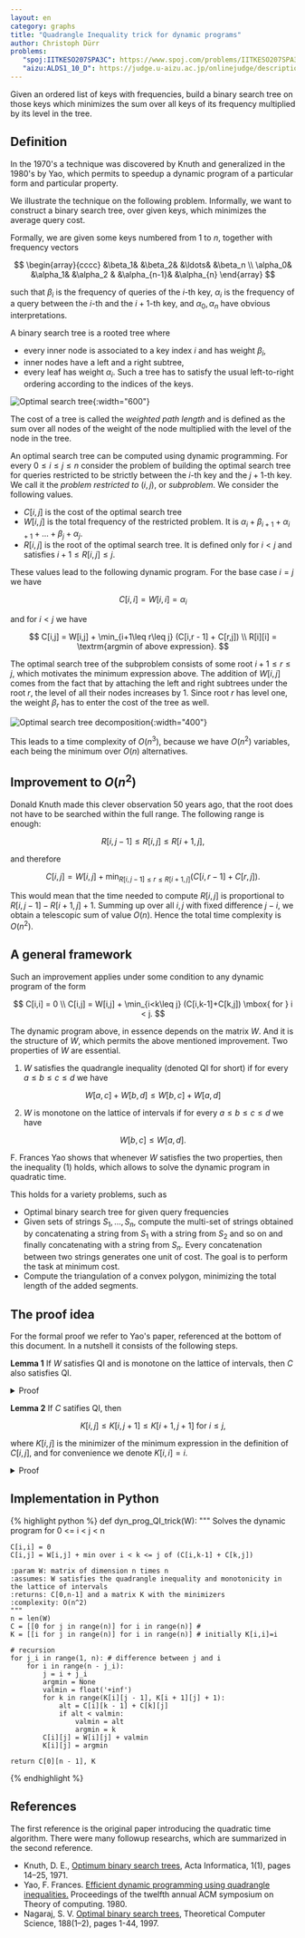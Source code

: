 ```yaml
---
layout: en
category: graphs
title: "Quadrangle Inequality trick for dynamic programs"
author: Christoph Dürr
problems:
   "spoj:IITKESO207SPA3C": https://www.spoj.com/problems/IITKESO207SPA3C/
   "aizu:ALDS1_10_D": https://judge.u-aizu.ac.jp/onlinejudge/description.jsp?id=ALDS1_10_D
---
```


Given an ordered list of keys with frequencies, build a binary search tree on those keys which minimizes the sum over all keys of its frequency multiplied by its level in the tree.

## Definition

In the 1970's a technique was discovered by Knuth and generalized in the 1980's by Yao, which permits to speedup a dynamic program of a particular form and particular property.

We illustrate the technique on the following problem. Informally, we want to construct a binary search tree, over given keys, which minimizes the average query cost.

Formally, we are given some keys numbered from $1$ to $n$, together with frequency vectors 

$$
    \begin{array}{cccc}
        &\beta_1&   &\beta_2&   &\ldots&  &\beta_n \\
    \alpha_0&   &\alpha_1&  &\alpha_2 & &\alpha_{n-1}&   &\alpha_{n}
    \end{array}
$$

such that $\beta_i$ is the frequency of queries of the $i$-th key, $\alpha_i$ is the frequency of a query between the $i$-th and the $i+1$-th key, and $\alpha_0, \alpha_n$ have obvious interpretations.
 
A binary search tree is a rooted tree where
- every inner node is associated to a key index $i$ and has weight $\beta_i$,
- inner nodes have a left and a right subtree,
- every leaf has weight $\alpha_i$.
Such a tree has to satisfy the usual left-to-right ordering according to the indices of the keys.

![Optimal search tree]({{site.images}}optimal_search_tree_1n.png){:width="600"}

The cost of a tree is called the *weighted path length* and is defined as the sum over all nodes of the weight of the node multiplied with the level of the node in the tree.

An optimal search tree can be computed using dynamic programming. For every $0\leq i\leq j\leq n$ consider the problem of building the optimal search tree for queries restricted to be strictly between the $i$-th key and the $j+1$-th key. We call it the *problem restricted to* $(i,j)$, or *subproblem*. We consider the following values.
- $C[i,j]$ is the cost of the optimal search tree
- $W[i,j]$ is the total frequency of the restricted problem. It is $\alpha_i +\beta_{i+1}+  \alpha_{i+1} + \ldots+\beta_{j}+\alpha_j$.
- $R[i,j]$ is the root of the optimal search tree. It is defined only for $i < j$ and satisfies $i+1 \leq R[i,j] \leq j$.

These values lead to the following dynamic program. For the base case $i=j$ we have

$$
    C[i,i] = W[i,i] = \alpha_i
$$

and for $i < j$ we have

$$
    C[i,j] = W[i,j] + \min_{i+1\leq r\leq j} (C[i,r - 1] + C[r,j]) \\
    R[i][i] = \textrm{argmin of above expression}.
$$

The optimal search tree of the subproblem consists of some root $i+1\leq r\leq j$, which motivates the minimum expression above. The addition of $W[i,j]$ comes from the fact that by attaching the left and right subtrees under the root $r$, the level of all their nodes increases by $1$. Since root $r$ has level one, the weight $\beta_r$ has to enter the cost of the tree as well.

![Optimal search tree decomposition]({{site.images}}optimal_search_tree_ij.png){:width="400"}

This leads to a time complexity of $O(n^3)$, because we have $O(n^2)$ variables, each being the minimum over $O(n)$ alternatives.

## Improvement to $O(n^2)$

Donald Knuth made this clever observation 50 years ago, that the root does not have to be searched within the full range. The following range is enough:

$$
        R[i,j - 1] \leq R[i,j] \leq R[i + 1,j],         \tag{1}
$$ 

and therefore

$$
        C[i,j] = W[i,j] + \min_{R[i,j-1]\leq r\leq R[i+1,j]} (C[i,r - 1] + C[r,j]).
$$

This would mean that the time needed to compute $R[i,j]$ is proportional to $R[i,j-1] - R[i+1,j] + 1$. Summing up over all $i,j$ with fixed difference $j-i$, we obtain a telescopic sum of value $O(n)$. Hence the total time complexity is $O(n^2)$.

## A general framework

Such an improvement applies under some condition to any dynamic program of the form

$$
    C[i,i] = 0 \\
    C[i,j] = W[i,j] + \min_{i<k\leq j} (C[i,k-1]+C[k,j]) \mbox{ for } i < j.
$$

The dynamic program above, in essence depends on the matrix $W$. And it is the structure of $W$, which permits the above mentioned improvement. Two properties of $W$ are essential.
1. $W$ satisfies the quadrangle inequality (denoted QI for short) if for every $a\leq b\leq c\leq d$ we have

$$
    W[a,c] + W[b,d] \leq W[b,c] + W[a,d]  
$$

2. $W$ is monotone on the lattice of intervals if  for every $a\leq b\leq c\leq d$ we have

$$
    W[b,c] \leq W[a,d].
$$

F. Frances Yao shows that whenever $W$ satisfies the two properties, then the inequality (1) holds, which allows to solve the dynamic program in quadratic time.

This holds for a variety problems, such as
- Optimal binary search tree for given query frequencies
- Given sets of strings $S_1,\ldots,S_n$, compute the multi-set of strings obtained by concatenating a string from $S_1$ with a string from $S_2$ and so on and finally concatenating with a string from $S_n$. Every concatenation between two strings generates one unit of cost. The goal is to perform the task at minimum cost.
- Compute the triangulation of a convex polygon, minimizing the total length of the added segments.

## The proof idea

For the formal proof we refer to Yao's paper, referenced at the bottom of this document. In a nutshell it consists of the following steps.

**Lemma 1** If $W$ satisfies QI and is monotone on the lattice of intervals, then $C$ also satisfies QI.

<details>
  <summary>Proof</summary>
The proof of

$$
    C[a,c] + C[b,d] \leq C[b,c] + C[a,d] \mbox{ for all } a\leq b\leq c\leq d  
$$

is by induction on the difference $d-a$. When $a=b$ or $c=d$, both sides of the inequality are identical. This establishes the base case $d-a\leq 1$. The induction step considers two cases.

1. **Case $a<b=c<d$ ** In this case the inequality to show becomes the inverse triangular inequality

$$
    C[a,b]+C[b,d] \leq C[a,d] \mbox{ for all } a<b<d.
$$

Let $k$ be the minimizer for the expression of $C[a,d]$, i.e. $C[a,d]=C_k[a,d]$, using the notation $C_k[a,d] :=  W[a,b] + C[a,k-1]+C[k,b]$. If $k\leq b$ we have

$$
    C[a,b]+C[b,d] \leq C_z[a,b] + C[b,d] \tag{by opt. of C[a,b]} \\
    = W[a,d] + C[a,k-1]+C[k,b] + C[b,d] \\
    \leq W[a,d] + C[a,k-1] + C[k,d] \tag{by ind. hyp., using a<k}\\
    = C[a,d]. \tag{by choice of k}
$$

The case $k > b$ is similar.

2. **Case $a<b<c<d$ ** Let $k,\ell$ be such that 

$$
    C[b,c] = C_k[b,c] \mbox{ and } C[a,d] = C_\ell[a,d].
$$

If $\ell\leq k$ we have

$$
    C[a,c] + C[b,d] \leq C_\ell[a,c] + C_k[b,d] \tag{\mbox{by opt. of }C[a,c]\mbox{ and }C[b,d]} \\
    = W[a,c] + W[b,d] +C[a,\ell-1] + C[k,c] + C[b,k-1]+C[k,d] \\
    \leq W[b,c] + W[a,d] +C[a,\ell-1] + C[k,c] + C[b,k-1]+C[k,d] \tag{by QI of W} \\
    \leq W[b,c] + W[a,d] +C[a,\ell-1] + C[b,k-1]+C[k,c] + C[\ell,d] \tag{\mbox{by ind. hyp.}} \\
    = C_k[b,c] + C_\ell[a,d] \\
    = C[b,c] + C[a,d].
$$

The case $\ell > k$ is similar. And this concludes the proof.
</details>

**Lemma 2** If $C$ satifies QI, then

$$
    K[i,j] \leq K[i,j+1] \leq K[i+1,j+1] \mbox{ for } i\leq j,
$$

where $K[i,j]$ is the minimizer of the minimum expression in the definition of $C[i,j]$, and for convenience we denote $K[i,i]=i$.

<details>
  <summary>Proof</summary>
It holds by definition of $C$ when $i=j$. To show the first inequality in case $i < j$, we will show for $a < b\leq c < d$

$$
    \left[ C_c[a,d] \leq C_b[a,d] \right] \Rightarrow 
    \left[ C_c[a,d+1] \leq C_b[a,d+1] \right].      \tag{2}
$$

By the quadrangle inequality we have 

$$
    C[b,d]+C[c,d+1] \leq C[c,d] + C[b,d+1].
$$

And if we add $W[a,d]+W[a,d]+C[a,b-1]+C[a,d-1]$ to both sides we obtain

$$
    C_b[a,d]+C_c[a,d+1] \leq C_c[a,d]+C_b[a,d+1]
$$

which show the implication (2). The proof for the second inequality is similar.
</details>


## Implementation in Python

{% highlight python %}
def dyn_prog_QI_trick(W):
    """ Solves the dynamic program for 0 <= i < j < n

    C[i,i] = 0
    C[i,j] = W[i,j] + min over i < k <= j of (C[i,k-1] + C[k,j]) 

    :param W: matrix of dimension n times n
    :assumes: W satisfies the quadrangle inequality and monotonicity in the lattice of intervals 
    :returns: C[0,n-1] and a matrix K with the minimizers
    :complexity: O(n^2)
    """
    n = len(W) 
    C = [[0 for j in range(n)] for i in range(n)] #
    K = [[i for j in range(n)] for i in range(n)] # initially K[i,i]=i
    
    # recursion
    for j_i in range(1, n): # difference between j and i
        for i in range(n - j_i):
            j = i + j_i
            argmin = None
            valmin = float('+inf')
            for k in range(K[i][j - 1], K[i + 1][j] + 1):
                alt = C[i][k - 1] + C[k][j]
                if alt < valmin:
                    valmin = alt
                    argmin = k
            C[i][j] = W[i][j] + valmin
            K[i][j] = argmin 
     
    return C[0][n - 1], K
{% endhighlight %}




## References

The first reference is the original paper introducing the quadratic time algorithm. There were many followup researchs, which are summarized in the second reference.

- Knuth, D. E., [Optimum binary search trees](https://doi.org/10.1007/BF00264289), Acta Informatica, 1(1), pages 14–25, 1971.
- Yao, F. Frances. [Efficient dynamic programming using quadrangle inequalities.](https://dl.acm.org/doi/pdf/10.1145/800141.804691) Proceedings of the twelfth annual ACM symposium on Theory of computing. 1980.
- Nagaraj, S. V.  [Optimal binary search trees](https://doi.org/10.1016/S0304-3975(96)00320-9), Theoretical Computer Science, 188(1–2), pages 1-44, 1997.

